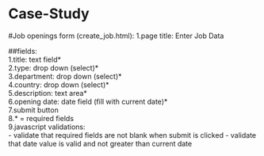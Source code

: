 # Case-Study
#Job openings form (create_job.html): 
1.page title: Enter Job Data  

##fields:      
1.title: text field*    
2.type: drop down (select)*    
3.department: drop down (select)*      
4.country: drop down (select)*    
5.description: text area*    
6.opening date: date field (fill with current date)*     
7.submit button  
8.* = required fields    
9.javascript validations:       
    - validate that required fields are not blank when submit is clicked
    - validate that date value is valid and not greater than current date
